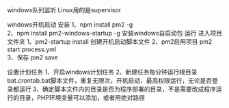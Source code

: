 windows队列监听  Linux用的是supervisor

windows开机启动
安装
1、npm install pm2 -g   
2、npm install pm2-windows-startup -g   安装windows自启动包
运行
进入项目文件夹
1、pm2-startup install  创建开机启动脚本文件
2、pm2启用项目 pm2 start process.yml   
3、保存 pm2 save

设置计划任务
1、开启windows计划任务
2、新建任务每分钟运行根目录bat.crontab.bat脚本文件，重复无限次，开机启动，最高权限运行，无论是否登录都运行
3、确定脚本文件内的目录是否为程序部署的目录，不是需要改成程序运行的目录，PHP环境变量可以添加，或者用绝对路径
